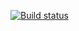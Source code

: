 [![Build status](https://ci.appveyor.com/api/projects/status/ek9y87f9xs2wd952?svg=true)](https://ci.appveyor.com/project/yuann369/aqa-2-4-1)